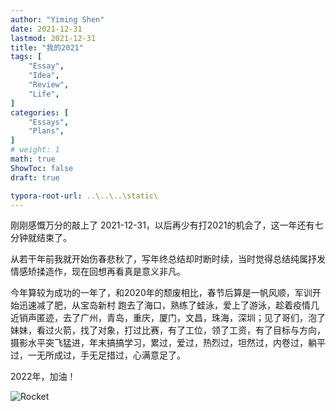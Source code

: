 ```yaml
---
author: "Yiming Shen"
date: 2021-12-31
lastmod: 2021-12-31
title: "我的2021"
tags: [
    "Essay",
    "Idea",
    "Review",
    "Life",
]
categories: [
    "Essays", 
    "Plans",
]
# weight: 1
math: true
ShowToc: false
draft: true

typora-root-url: ..\..\..\static\
---
```


刚刚感慨万分的敲上了 2021-12-31，以后再少有打2021的机会了，这一年还有七分钟就结束了。

从若干年前我就开始伤春悲秋了，写年终总结却时断时续，当时觉得总结纯属抒发情感矫揉造作，现在回想再看真是意义非凡。

今年算较为成功的一年了，和2020年的颓废相比，春节后算是一帆风顺，军训开始迅速减了肥，从宝岛新村 跑去了海口，熟练了蛙泳，爱上了游泳，趁着疫情几近销声匿迹，去了广州，青岛，重庆，厦门，文昌，珠海，深圳；见了哥们，泡了妹妹，看过火箭，找了对象，打过比赛，有了工位，领了工资，有了目标与方向，摄影水平突飞猛进，年末搞搞学习，累过，爱过，热烈过，坦然过，内卷过，躺平过，一无所成过，手无足措过，心满意足了。

2022年，加油！

![Rocket](/2021%E5%B9%B4%E7%BB%88%E6%80%BB%E7%BB%93.assets/%7D/DSCF0052.jpg)
